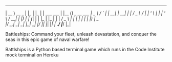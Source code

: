   ____            _     _     _                _       _               
 | __ )    __ _  | |_  | |_  | |   ___   ___  | |__   (_)  _ __    ___ 
 |  _ \   / _` | | __| | __| | |  / _ \ / __| | '_ \  | | | '_ \  / __|
 | |_) | | (_| | | |_  | |_  | | |  __/ \__ \ | | | | | | | |_) | \__ \
 |____/   \__,_|  \__|  \__| |_|  \___| |___/ |_| |_| |_| | .__/  |___/
                                                          |_|          

Battleships: Command your fleet, unleash devastation, and conquer the seas in this epic game of naval warfare!

Battlships is a Python based terminal game which runs in the Code Institute mock terminal on Heroku